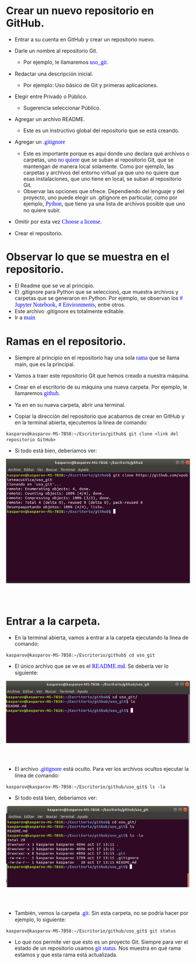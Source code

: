 # Crear un nuevo repositorio en GitHub.

* Entrar a su cuenta en GitHub y crear un repositorio nuevo.

* Darle un nombre al repositorio Git.
    * Por ejemplo, le llamaremos <span style="color: blue; font-family: Babas; font-size: 1.12em;">uso_git</span>.

* Redactar una descripción inicial.
    * Por ejemplo: Uso básico de Git y primeras aplicaciones.

* Elegir entre Privado o Público.
    * Sugerencia seleccionar Público.

* Agregar un archivo README. 
    * Este es un instructivo global del repositorio que se está creando.

* Agregar un <span style="color: blue; font-family: Babas; font-size: 1.12em;">.gitignore</span>
    * Este es importante porque es aquí donde uno declara qué archivos o carpetas, uno <span style="color: blue; font-family: Babas; font-size: 1.12em;">no quiere</span> que se suban al repositorio Git, que se mantengan de manera local solamente. Como por ejemplo, las carpetas y archivos del entorno virtual ya que uno no quiere que esas instalaciones, que uno tiene en local, se suban al repositorio Git. 
    * Observar las opciones que ofrece. Dependiendo del lenguaje y del proyecto, uno puede elegir un .gitignore en particular, como por ejemplo, <span style="color: blue; font-family: Babas; font-size: 1.12em;">Python</span>, que tiene ya una lista de archivos posible que uno no quiere subir.
* Omitir por esta vez <span style="color: blue; font-family: Babas; font-size: 1.12em;">Choose a license</span>. 
* Crear el repositorio.

# Observar lo que se muestra en el repositorio.

* El Readme que se ve al principio.
* El .gitignore para Python que se seleccionó, que muestra archivos y carpetas que se generaron en Python. Por ejemplo, se observan los <span style="color: blue; font-family: Babas; font-size: 1.12em;"># Jupyter Notebook</span>, <span style="color: blue; font-family: Babas; font-size: 1.12em;"># Environments</span>, entre otros.
* Este archivo .gitignore es totalmente editable.
* Ir a <span style="color: blue; font-family: Babas; font-size: 1.12em;">main</span>

# Ramas en el repositorio.

* Siempre al principio en el repositorio hay una sola <span style="color: blue; font-family: Babas; font-size: 1.12em;">rama</span> que se llama main, que es la principal.

* Vamos a traer este repositorio Git que hemos creado a nuestra máquina.

* Crear en el escritorio de su máquina una nueva carpeta. Por ejemplo, le llamaremos <span style="color: blue; font-family: Babas; font-size: 1.12em;">github</span>.

* Ya en en su nueva carpeta, abrir una terminal.

* Copiar la dirección del repositorio que acabamos de crear en GitHub y en la terminal abierta, ejecutemos la línea de comando: 

```console
kasparov@kasparov-MS-7B58:~/Escritorio/github$ git clone <link del repositorio GitHub>
```

* Si todo está bien, deberíamos ver:

<img src="/figures_readme/git_clone.png" alt="fishy" class="bg-primary" width="550px" align="center"/>

<br/><br/>

# Entrar a la carpeta.

* En la terminal abierta, vamos a entrar a la carpeta ejecutando la línea de comando: 

```console
kasparov@kasparov-MS-7B58:~/Escritorio/github$ cd uso_git
```
* El único archivo que se ve es el <span style="color: blue; font-family: Babas; font-size: 1.12em;">README.md</span>. Se debería ver lo siguiente:

<img src="/figures_readme/readme.png" alt="fishy" class="bg-primary" width="550px" align="center"/>

<br/><br/>

* El archivo <span style="color: blue; font-family: Babas; font-size: 1.12em;">.gitignore</span> está oculto. Para ver los archivos ocultos ejecutar la línea de comando:

```console
kasparov@kasparov-MS-7B58:~/Escritorio/github/uso_git$ ls -la
```
* Si todo está bien, deberíamos ver:

<img src="/figures_readme/hidden.png" alt="fishy" class="bg-primary" width="550px" align="center"/>

<br/><br/>

* También, vemos la carpeta <span style="color: blue; font-family: Babas; font-size: 1.12em;">.git</span>. Sin esta carpeta, no se podría hacer por ejemplo, lo siguiente:

```console
kasparov@kasparov-MS-7B58:~/Escritorio/github/uso_git$ git status
```
* Lo que nos permite ver que esto es un proyecto Git. Siempre para ver el estado de un repositorio usamos <span style="color: blue; font-family: Babas; font-size: 1.12em;">git status</span>. Nos muestra en qué rama estamos y que esta rama está actualizada.


